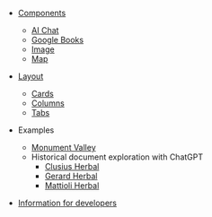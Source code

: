 - [Components](/docs/components/)
  - [AI Chat](/docs/components/aichat)
  - [Google Books](/docs/components/google-books)
  - [Image](/docs/components/image)
  - [Map](/docs/components/map)

- [Layout](/docs/layout/)
  - [Cards](/docs/layout/cards)
  - [Columns](/docs/layout/columns)
  - [Tabs](/docs/layout/tabs)

- Examples
  - [Monument Valley](/docs/examples/monument-valley)
  - Historical document exploration with ChatGPT
    - [Clusius Herbal](/docs/examples/clusius-herbal)
    - [Gerard Herbal](/docs/examples/gerard-herbal)
    - [Mattioli Herbal](/docs/examples/mattioli-herbal)

- [Information for developers](/docs/developers)
